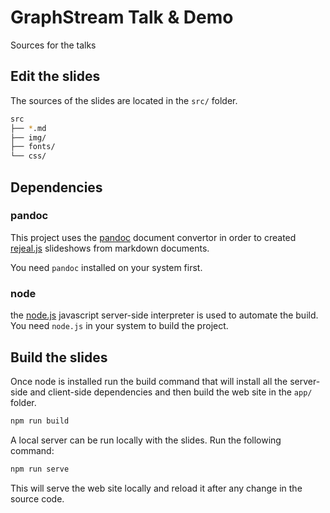 # GraphStream Talk & Demo

Sources for the talks

## Edit the slides

The sources of the slides are located in the `src/` folder.


``` sh
src
├── *.md
├── img/
├── fonts/
└── css/

```

## Dependencies


### pandoc
This project uses the [pandoc](http://pandoc.org) document convertor in order to created [rejeal.js](http://lab.hakim.se/reveal-js/) slideshows from markdown documents.

You need `pandoc` installed on your system first.

### node

 the [node.js](nodejs.org) javascript server-side interpreter is used to automate the build. You need `node.js` in your system to build the project.

## Build the slides
Once node is installed run the build command that will install all the server-side and client-side dependencies and then build the web site in the `app/` folder.

```sh
npm run build
```


A local server can be run locally with the slides. Run the following command:

```sh
npm run serve
```

This will serve the web site locally and reload it after any change in the source code.

